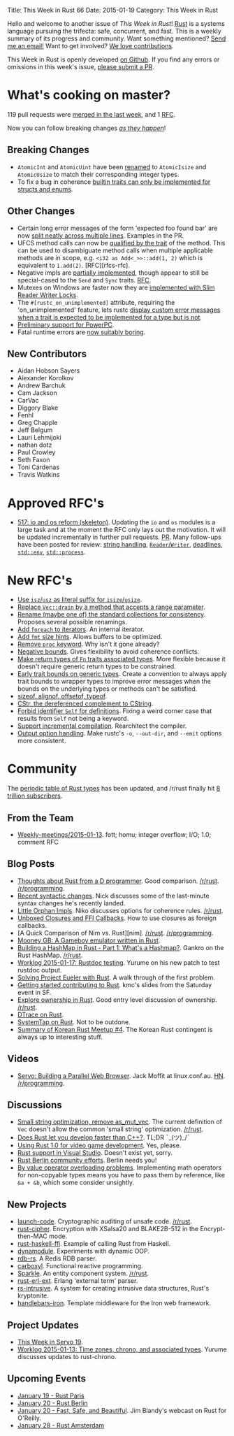 Title: This Week in Rust 66
Date: 2015-01-19
Category: This Week in Rust

Hello and welcome to another issue of *This Week in Rust*!
[Rust](http://rust-lang.org) is a systems language pursuing the trifecta:
safe, concurrent, and fast. This is a weekly summary of its progress and
community. Want something mentioned? [Send me an
email!](mailto:corey@octayn.net?subject=This%20Week%20in%20Rust%20Suggestion)
Want to get involved? [We love
contributions](https://github.com/mozilla/rust/wiki/Note-guide-for-new-contributors).

This Week in Rust is openly developed [on Github](https://github.com/cmr/this-week-in-rust).
If you find any errors or omissions in this week's issue, [please submit a PR](https://github.com/cmr/this-week-in-rust/pulls).

# What's cooking on master?

119 pull requests were [merged in the last week][code], and 1 [RFC][rfcs].

[code]: https://github.com/rust-lang/rust/pulls?q=is%3Apr+is%3Amerged+merged%3A2015-01-12..2015-01-18
[rfcs]: https://github.com/rust-lang/rfcs/pulls?q=is%3Apr+is%3Amerged+merged%3A2015-01-12..2015-01-18

Now you can follow breaking changes *[as they happen][BitRust]*!

[BitRust]: http://bitrust.octarineparrot.com/

## Breaking Changes

* `AtomicInt` and `AtomicUint` have been [renamed][atomic] to
  `AtomicIsize` and `AtomicUsize` to match their corresponding integer
  types.
* To fix a bug in coherence [builtin traits can only be implemented
  for structs and enums][cohere].

[atomic]: https://github.com/rust-lang/rust/pull/20896
[cohere]: https://github.com/rust-lang/rust/pull/21167

## Other Changes

* Certain long error messages of the form 'expected foo found bar' are
  now [split neatly across multiple lines][multiline]. Examples in the
  PR.
* UFCS method calls can now be [qualified by the trait][ufcs] of the
  method.  This can be used to disambiguate method calls when multiple
  applicable methods are in scope, e.g. `<i32 as Add<_>>::add(1, 2)`
  which is equivalent to `1.add(2)`. [RFC][rfcs-rfc].
* Negative impls are [partially implemented][negimpl], though appear
  to still be special-cased to the `Send` and `Sync`
  traits. [RFC][negimpl-rfc].
* Mutexes on Windows are faster now they are [implemented with Slim
  Reader Writer Locks][mutex].
* The `#[rustc_on_unimplemented]` attribute, requiring the
  'on_unimplemented' feature, lets rustc [display custom error
  messages when a trait is expected to be implemented for a type but
  is not][onun].
* [Preliminary support for PowerPC][powerpc].
* Fatal runtime errors are [now suitably boring][bore].

[multiline]: https://github.com/rust-lang/rust/pull/19870
[mutex]: https://github.com/rust-lang/rust/pull/20367
[onun]: https://github.com/rust-lang/rust/pull/20889
[negimpl]: https://github.com/rust-lang/rust/pull/20972
[negimpl-rfc]: https://github.com/rust-lang/rfcs/blob/master/text/0019-opt-in-builtin-traits.md
[powerpc]: https://github.com/rust-lang/rust/pull/20980
[ufcs]: https://github.com/rust-lang/rust/pull/21077
[ufcs-rfc]: https://github.com/rust-lang/rfcs/blob/master/text/0132-ufcs.md
[bore]: https://github.com/rust-lang/rust/pull/20944

## New Contributors

* Aidan Hobson Sayers
* Alexander Korolkov
* Andrew Barchuk
* Cam Jackson
* CarVac
* Diggory Blake
* Fenhl
* Greg Chapple
* Jeff Belgum
* Lauri Lehmijoki
* nathan dotz
* Paul Crowley
* Seth Faxon
* Toni Cárdenas
* Travis Watkins

# Approved RFC's

* [517: io and os reform (skeleton)][rfc-517]. Updating the `io` and
  `os` modules is a large task and at the moment the RFC only lays out
  the motivation. It will be updated incrementally in further pull
  requests. [PR][rfc-517-pr]. Many follow-ups have been posted for
  review: [string handling][rfc-517-string],
  [`Reader`/`Writer`][rfc-517-readwrite], [deadlines][rfc-517-dead],
  [`std::env`][rfc-517-env], [`std::process`][rfc-517-process].

[rfc-517]: https://github.com/rust-lang/rfcs/blob/master/text/0517-io-os-reform.md
[rfc-517-pr]: https://github.com/rust-lang/rfcs/pull/517
[rfc-517-readwrite]: https://github.com/rust-lang/rfcs/pull/576
[rfc-517-string]: https://github.com/rust-lang/rfcs/pull/575
[rfc-517-dead]: https://github.com/rust-lang/rfcs/pull/577
[rfc-517-env]: https://github.com/rust-lang/rfcs/pull/578
[rfc-517-process]: https://github.com/rust-lang/rfcs/pull/579

# New RFC's

* [Use `isz`/`usz` as literal suffix for `isize`/`usize`][rfc-573-pr].
* [Replace `Vec::drain` by a method that accepts a range parameter][rfc-574-pr].
* [Rename (maybe one of) the standard collections for
  consistency][rfc-580-pr]. Proposes several possible renamings.
* [Add `foreach` to iterators][rfc-582-pr]. An internal iterator.
* [Add `fmt` size hints][rfc-583-pr]. Allows buffers to be optimized.
* [Remove `proc` keyword][rfc-584-pr]. Why isn't it gone already?
* [Negative bounds][rfc-586-pr]. Gives flexibility to avoid coherence
  conflicts.
* [Make return types of `Fn` traits associated
  types][rfc-587-pr]. More flexible because it doesn't require generic
  return types to be constrained.
* [Early trait bounds on generic types][rfc-590-pr]. Create a
  convention to always apply trait bounds to wrapper types to improve
  error messages when the bounds on the underlying types or methods
  can't be satisfied.
* [sizeof, alignof, offsetof, typeof][rfc-591-pr].
* [CStr, the dereferenced complement to CString][rfc-592-pr].
* [Forbid identifier `Self` for definitions][rfc-593-pr]. Fixing a
  weird corner case that results from `Self` not being a keyword.
* [Support incremental compilation][rfc-594-pr]. Rearchitect the
  compiler.
* [Output option handling][rfc-595-pr]. Make rustc's `-o`,
  `--out-dir`, and `--emit` options more consistent.

[rfc-573-pr]: https://github.com/rust-lang/rfcs/pull/573
[rfc-574-pr]: https://github.com/rust-lang/rfcs/pull/574
[rfc-580-pr]: https://github.com/rust-lang/rfcs/pull/580
[rfc-582-pr]: https://github.com/rust-lang/rfcs/pull/582
[rfc-583-pr]: https://github.com/rust-lang/rfcs/pull/583
[rfc-584-pr]: https://github.com/rust-lang/rfcs/pull/584
[rfc-586-pr]: https://github.com/rust-lang/rfcs/pull/586
[rfc-587-pr]: https://github.com/rust-lang/rfcs/pull/587
[rfc-590-pr]: https://github.com/rust-lang/rfcs/pull/590
[rfc-591-pr]: https://github.com/rust-lang/rfcs/pull/591
[rfc-592-pr]: https://github.com/rust-lang/rfcs/pull/592
[rfc-593-pr]: https://github.com/rust-lang/rfcs/pull/593
[rfc-594-pr]: https://github.com/rust-lang/rfcs/pull/594
[rfc-595-pr]: https://github.com/rust-lang/rfcs/pull/595

# Community

The [periodic table of Rust types][period] has been updated, and
/r/rust finally hit [8 trillion subscribers][trill].

[period]: http://cosmic.mearie.org/2014/01/periodic-table-of-rust-types/
[trill]: https://www.reddit.com/r/rust/comments/2sn91h/8_trillion_subscribers_we_did_it_reddit/

## From the Team

* [Weekly-meetings/2015-01-13][mtg]. fott; homu; integer overflow;
  I/O; 1.0; comment RFC

[mtg]: https://github.com/rust-lang/meeting-minutes/blob/master/weekly-meetings/2015-01-13.md

## Blog Posts

* [Thoughts about Rust from a D programmer][d]. Good
  comparison. [/r/rust][d-r-rust]. [/r/programming][d-r-programming].
* [Recent syntactic changes][syntax]. Nick discusses some of the
  last-minute syntax changes he's recently landed.
* [Little Orphan Impls][orphan]. Niko discusses options for coherence
  rules. [/r/rust][orphan-r-rust].
* [Unboxed Closures and FFI Callbacks][ffi]. How to use closures as
  foreign callbacks.
* [A Quick Comparison of Nim
  vs. Rust][nim]. [/r/rust][nim-r-rust]. [/r/programming][nim-r-programming].
* [Mooney GB: A Gameboy emulator written in Rust][mooneye].
* [Building a HashMap in Rust - Part 1: What's a
  Hashmap?][hashmap]. Gankro on the Rust
  HashMap. [/r/rust][hashmap-r-rust].
* [Worklog 2015-01-17: Rustdoc testing][rustdoc]. Yurume on his new
  patch to test rustdoc output.
* [Solving Project Eueler with Rust][euler]. A walk through of the
  first problem.
* [Getting started contributing to Rust][started]. kmc's slides from
  the Saturday event in SF.
* [Explore ownership in Rust][pwned]. Good entry level discussion of
  ownership. [/r/rust][pwned-r-rust].
* [DTrace on Rust][dtrace].
* [SystemTap on Rust][systemtap]. Not to be outdone.
* [Summary of Korean Rust Meetup #4][korea]. The Korean Rust
  contingent is always up to interesting stuff.

[d]: http://blog.dicebot.lv/2015/01/thoughts-about-rust-from-d-programmer.html
[d-r-rust]: https://www.reddit.com/r/rust/comments/2s7bnt/thoughts_about_rust_from_d_programmer/
[d-r-programming]: https://www.reddit.com/r/programming/comments/2s70mm/thoughts_about_rust_from_a_d_programmer/
[nim-hn]: http://news.ycombinator.com/item?id=8883791
[nim-r-rust]: https://www.reddit.com/r/rust/comments/2sd5rv/a_quick_comparison_of_nim_vs_rust/
[nim-r-programming]: https://www.reddit.com/r/programming/comments/2scodb/a_quick_comparison_of_nim_vs_rust/
[syntax]: http://featherweightmusings.blogspot.co.nz/2015/01/recent-syntactic-changes-to-rust.html
[euler]: http://unlogic.co.uk/2015/01/12/solving-project-euler-with-rust-1/
[dtrace]: https://twitter.com/bcantrill/status/555143487482368000
[mooneye]: http://gekkio.fi/blog/2015-01-13-mooneye-gb-a-gameboy-emulator-written-in-rust.html
[systemtap]: https://gist.github.com/cuviper/08239cbae023411a29d9
[orphan]: http://smallcultfollowing.com/babysteps/blog/2015/01/14/little-orphan-impls/
[orphan-r-rust]: https://www.reddit.com/r/rust/comments/2sfm4a/little_orphan_impls_nikos_blog/
[hashmap]: http://cglab.ca/~abeinges/blah/robinhood-part-1/
[hashmap-r-rust]: https://www.reddit.com/r/rust/comments/2sjayc/building_a_hashmap_in_rust_part_1_whats_a_hashmap/
[ffi]: http://aatch.github.io/blog/2015/01/17/unboxed-closures-and-ffi-callbacks/
[rustdoc]: https://lifthrasiir.github.io/rustlog/worklog-2015-01-17.html
[started]: http://kmcallister.github.io/talks/rust/2015-contributing-to-rust/slides.html
[pwned]: http://nercury.github.io/rust/guide/2015/01/19/ownership.html
[pwned-r-rust]: https://www.reddit.com/r/rust/comments/2sv4uv/explore_ownership_system_in_rust/
[korea]: https://gist.github.com/lifthrasiir/93ba9f6aec7bd2113941

## Videos

* [Servo: Building a Parallel Web Browser][servo]. Jack Moffit at
  linux.conf.au. [HN][servo-hn]. [/r/programming][servo-r-programming].

[servo]: https://youtu.be/7q9vIMXSTzc
[servo-hn]: https://news.ycombinator.com/item?id=8899812
[servo-r-programming]: https://www.reddit.com/r/programming/comments/2lcap0/an_introduction_to_servo/

## Discussions

* [Small string optimization, remove as_mut_vec][small]. The current
  definition of `Vec` doesn't allow the common 'small string'
  optimization. [/r/rust][small-r-rust].
* [Does Rust let you develop faster than C++?][fast]. TL;DR ¯\_(ツ)_/¯
* [Using Rust 1.0 for video game development][games]. Yes, please.
* [Rust support in Visual Studio][vs]. Doesn't exist yet, sorry.
* [Rust Berlin community efforts][berlin]. Berlin needs you!
* [By value operator overloading problems][over]. Implementing math
  operators for non-copyable types means you have to pass them by
  reference, like `&a + &b`, which some consider unsightly.

[games]: https://www.reddit.com/r/rust/comments/2s4kp9/using_rust_10_for_video_game_development/
[vs]: https://www.reddit.com/r/rust/comments/2s5d65/rust_support_in_visual_studio/
[fast]: https://www.reddit.com/r/rust/comments/2sa2qx/does_rust_let_you_develop_faster_than_c/
[berlin]: https://www.reddit.com/r/rust/comments/2sbkuo/rustberlin_community_efforts/
[small]: http://discuss.rust-lang.org/t/small-string-optimization-remove-as-mut-vec/1320
[small-r-rust]: https://www.reddit.com/r/rust/comments/2slcs8/small_string_optimization_remove_as_mut_vec/
[over]: https://www.reddit.com/r/rust/comments/2srz0g/by_value_operator_overloading_problems/

## New Projects

* [launch-code]. Cryptographic auditing of unsafe code. [/r/rust][launch-code-r-rust].
* [rust-cipher]. Encryption with XSalsa20 and BLAKE2B-512 in the
  Encrypt-then-MAC mode.
* [rust-haskell-ffi]. Example of calling Rust from Haskell.
* [dynamodule]. Experiments with dynamic OOP.
* [rdb-rs]. A Redis RDB parser.
* [carboxyl]. Functional reactive programming.
* [Sparkle]. An entity component system. [/r/rust][Sparkle-r-rust].
* [rust-erl-ext]. Erlang 'external term' parser.
* [rs-intrusive]. A system for creating intrusive data structures,
  Rust's kryptonite.
* [handlebars-iron]. Template middleware for the Iron web framework.

[launch-code]: https://github.com/kmcallister/launch-code
[launch-code-r-rust]: https://www.reddit.com/r/rust/comments/2sc7oq/cryptographic_signatures_for_auditing_unsafe_code/
[rust-cipher]: https://github.com/zenith-nz/rust-cipher
[rust-haskell-ffi]: https://github.com/aisamanra/rust-haskell-ffi
[dynamodule]: https://github.com/kmcallister/dynamodule
[rdb-rs]: http://fnordig.de/2015/01/15/rdb-rs-fast-and-efficient-rdb-parsing-utility/
[carboxyl]: https://github.com/aepsil0n/carboxyl
[Sparkle]: https://github.com/RustSparkle/Sparkle
[Sparkle-r-rust]: https://www.reddit.com/r/rust/comments/2srrx0/another_entity_component_system/
[rust-erl-ext]: https://github.com/seriyps/rust-erl-ext
[rs-intrusive]: https://github.com/aidancully/rs-intrusive
[handlebars-iron]: https://github.com/sunng87/handlebars-iron

## Project Updates

* [This Week in Servo 19][twis].
* [Worklog 2015-01-13: Time zones, chrono, and associated
  types][chrono]. Yurume discusses updates to rust-chrono.

[twis]: http://blog.servo.org/2015/01/13/twis-19/
[chrono]: https://lifthrasiir.github.io/rustlog/worklog-2015-01-13.html

## Upcoming Events

* [January 19 - Rust Paris](http://www.meetup.com/Rust-Paris)
* [January 20 - Rust Berlin](http://www.meetup.com/Rust-Berlin/events/219070839/)
* [January 20 - Fast, Safe, and
  Beautiful](http://www.oreilly.com/pub/e/3291). Jim Blandy's webcast
  on Rust for O'Reilly.
* [January 28 - Rust Amsterdam](http://www.meetup.com/Rust-Amsterdam/events/218908906/)
